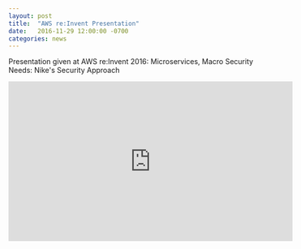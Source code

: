 ```yaml
---
layout: post
title:  "AWS re:Invent Presentation"
date:   2016-11-29 12:00:00 -0700
categories: news
---
```


Presentation given at AWS re:Invent 2016: Microservices, Macro Security Needs: Nike's Security Approach

<iframe width="560" height="315" src="https://www.youtube.com/embed/vmGSK6gT0J8" frameborder="0" allowfullscreen></iframe>
